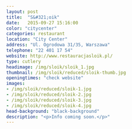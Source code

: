 ```yaml
---
layout: post
title:  "S&#321;oik"
date:   2015-09-27 15:16:00
color: "citycenter"
categories: restaurant
location: "City Center"
address: "Ul. Ogrodowa 31/35, Warszawa"
telephone: "22 401 17 54"
website: http://www.restauracjasloik.pl/
type: cutlery
headimage: /img/sloik/sloik_1.jpg
thumbnail: /img/sloik/reduced/sloik-thumb.jpg
openingtimes: "check website"
images:
- /img/sloik/reduced/sloik-1.jpg
- /img/sloik/reduced/sloik-2.jpg
- /img/sloik/reduced/sloik-3.jpg
- /img/sloik/reduced/sloik-4.jpg
head-background: "black-background"
description: "<p>Info coming soon.</p>"
---
```


